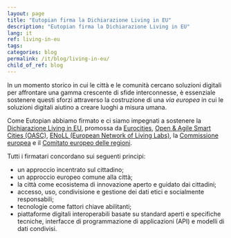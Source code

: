 ```yaml
---
layout: page
title: "Eutopian firma la Dichiarazione Living in EU"
description: "Eutopian firma la Dichiarazione Living in EU"
lang: it
ref: living-in-eu
tags:
categories: blog
permalink: /it/blog/living-in-eu/
child_of_ref: blog
---
```


In un momento storico in cui le città e le comunità cercano soluzioni digitali per affrontare una gamma crescente di sfide interconnesse, è essenziale sostenere questi sforzi attraverso la costruzione di una *via europea* in cui le soluzioni digitali aiutino a creare luoghi a misura umana.

Come Eutopian abbiamo firmato e ci siamo impegnati a sostenere la [Dichiarazione Living in EU](https://www.living-in.eu/), promossa da [Eurocities](https://eurocities.eu/), [Open & Agile Smart Cities (OASC)](https://oascities.org/), [ENoLL (European Network of Living Labs)](https://enoll.org/), la [Commissione europea](https://ec.europa.eu/) e il [Comitato europeo delle regioni](https://cor.europa.eu/).

Tutti i firmatari concordano sui seguenti principi:

* un approccio incentrato sul cittadino;
* un approccio europeo comune alla città;
* la città come ecosistema di innovazione aperto e guidato dai cittadini;
* accesso, uso, condivisione e gestione dei dati etici e socialmente responsabili;
* tecnologie come fattori chiave abilitanti;
* piattaforme digitali interoperabili basate su standard aperti e specifiche tecniche, interfacce di programmazione di applicazioni (API) e modelli di dati condivisi.
